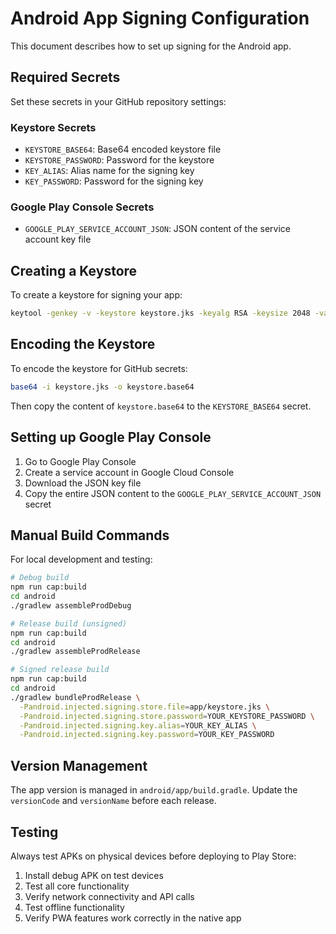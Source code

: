 # Android App Signing Configuration

This document describes how to set up signing for the Android app.

## Required Secrets

Set these secrets in your GitHub repository settings:

### Keystore Secrets
- `KEYSTORE_BASE64`: Base64 encoded keystore file
- `KEYSTORE_PASSWORD`: Password for the keystore
- `KEY_ALIAS`: Alias name for the signing key
- `KEY_PASSWORD`: Password for the signing key

### Google Play Console Secrets
- `GOOGLE_PLAY_SERVICE_ACCOUNT_JSON`: JSON content of the service account key file

## Creating a Keystore

To create a keystore for signing your app:

```bash
keytool -genkey -v -keystore keystore.jks -keyalg RSA -keysize 2048 -validity 10000 -alias upload
```

## Encoding the Keystore

To encode the keystore for GitHub secrets:

```bash
base64 -i keystore.jks -o keystore.base64
```

Then copy the content of `keystore.base64` to the `KEYSTORE_BASE64` secret.

## Setting up Google Play Console

1. Go to Google Play Console
2. Create a service account in Google Cloud Console
3. Download the JSON key file
4. Copy the entire JSON content to the `GOOGLE_PLAY_SERVICE_ACCOUNT_JSON` secret

## Manual Build Commands

For local development and testing:

```bash
# Debug build
npm run cap:build
cd android
./gradlew assembleProdDebug

# Release build (unsigned)
npm run cap:build
cd android
./gradlew assembleProdRelease

# Signed release build
npm run cap:build
cd android
./gradlew bundleProdRelease \
  -Pandroid.injected.signing.store.file=app/keystore.jks \
  -Pandroid.injected.signing.store.password=YOUR_KEYSTORE_PASSWORD \
  -Pandroid.injected.signing.key.alias=YOUR_KEY_ALIAS \
  -Pandroid.injected.signing.key.password=YOUR_KEY_PASSWORD
```

## Version Management

The app version is managed in `android/app/build.gradle`. Update the `versionCode` and `versionName` before each release.

## Testing

Always test APKs on physical devices before deploying to Play Store:

1. Install debug APK on test devices
2. Test all core functionality
3. Verify network connectivity and API calls
4. Test offline functionality
5. Verify PWA features work correctly in the native app